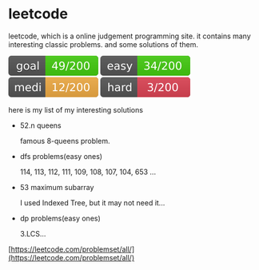 # leetcode

leetcode, which is a online judgement programming site.
it contains many interesting classic problems.
and some solutions of them.

![goal](../lib/icons/leetcode-readme-num/goal-green.svg)
![easy](../lib/icons/leetcode-readme-num/leetcode-easy.svg)
![medium](../lib/icons/leetcode-readme-num/leetcode-medium.svg)
![hard](../lib/icons/leetcode-readme-num/leetcode-hard.svg)


here is my list of my interesting solutions

- 52.n queens

  famous 8-queens problem.

- dfs problems(easy ones)

  114, 113, 112, 111, 109, 108, 107, 104, 653 ...

- 53 maximum subarray

  I used Indexed Tree, but it may not need it...

- dp problems(easy ones)

  3.LCS...


[https://leetcode.com/problemset/all/](https://leetcode.com/problemset/all/)
